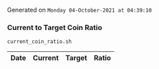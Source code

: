 Generated on `Monday 04-October-2021 at 04:39:10`

### Current to Target Coin Ratio
`current_coin_ratio.sh`

Date|Current|Target|Ratio
---|---|---|---
